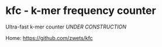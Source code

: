 # kfc - k-mer frequency counter

Ultra-fast k-mer counter *UNDER CONSTRUCTION*

Home: https://github.com/zwets/kfc

